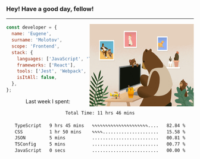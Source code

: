 ### Hey! Have a good day, fellow!
---
<img align='right' alt='GIF' vertical-align='center' src='./src/giphy.gif' width='280px' height='222px'/>

```javascript
const developer = {
  name: 'Eugene',
  surname: 'Molotov',
  scope: 'Frontend',
  stack: {
    languages: ['JavaScript', 'TypeScript'],
    frameworks: ['React'],
    tools: ['Jest', 'Webpack', 'Sass'],
    isItAll: false,
  },
};
```
<p align="center">
  Last week I spent:
</p>
<div align="center">
<!--START_SECTION:waka-->

```txt
Total Time: 11 hrs 46 mins

TypeScript   9 hrs 45 mins   ✎✎✎✎✎✎✎✎✎✎✎✎✎✎✎✎✎✎✎✎✎....   82.84 %
CSS          1 hr 50 mins    ✎✎✎✎.....................   15.58 %
JSON         5 mins          .........................   00.81 %
TSConfig     5 mins          .........................   00.77 %
JavaScript   0 secs          .........................   00.00 %
```

<!--END_SECTION:waka-->

